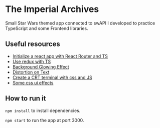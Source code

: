 # The Imperial Archives

Small Star Wars themed app connected to swAPI I developed to practice TypeScript and some Frontend libraries.

## Useful resources
- [Initialize a react app with React Router and TS](https://youtu.be/J6jzDfHoj-Y)
- [Use redux with TS](https://blog.usejournal.com/using-react-with-redux-and-typescript-c7ec48c211f6)
- [Background Glowing Effect](https://codepen.io/bennettfeely/pen/BzGVkA?editors=1100)
- [Distortion on Text](https://codepen.io/cvan/pen/Zarmry)
- [Create a CRT terminal with css and JS](https://dev.to/ekeijl/retro-crt-terminal-screen-in-css-js-4afh)
- [Some css ui effects](ui-snippets.dev)

## How to run it

```npm install``` to install dependencies.

```npm start``` to run the app at port 3000.
